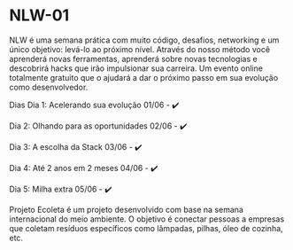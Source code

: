 # NLW-01


NLW é uma semana prática com muito código, desafios, networking e um único objetivo: levá-lo ao próximo nível. Através do nosso método você aprenderá novas ferramentas, aprenderá sobre novas tecnologias e descobrirá hacks que irão impulsionar sua carreira. Um evento online totalmente gratuito que o ajudará a dar o próximo passo em sua evolução como desenvolvedor.

Dias
Dia 1: Acelerando sua evolução 01/06 - ✔️

Dia 2: Olhando para as oportunidades 02/06 - ✔️

Dia 3: A escolha da Stack 03/06 - ✔️

Dia 4: Até 2 anos em 2 meses 04/06 - ✔️

Dia 5: Milha extra 05/06 - ✔️

 Projeto
Ecoleta é um projeto desenvolvido com base na semana internacional do meio ambiente. O objetivo é conectar pessoas a empresas que coletam resíduos específicos como lâmpadas, pilhas, óleo de cozinha, etc.


